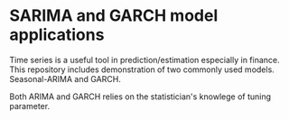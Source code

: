 # SARIMA and GARCH model applications
Time series is a useful tool in prediction/estimation especially in finance. This repository includes demonstration of two commonly used models. Seasonal-ARIMA and GARCH. 

Both ARIMA and GARCH relies on the statistician's knowlege of tuning parameter.
